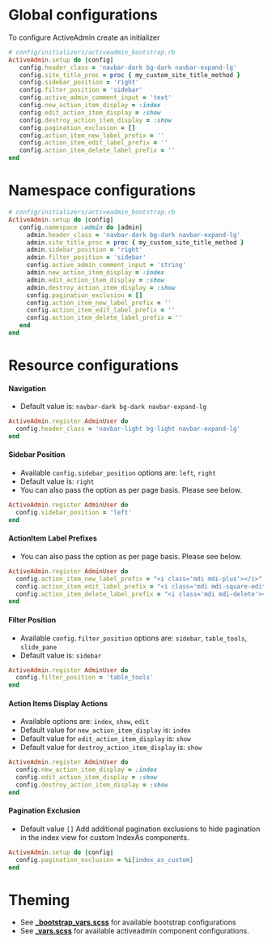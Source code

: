 # Global configurations
To configure ActiveAdmin create an initializer
```ruby
# config/initializers/activeadmin_bootstrap.rb
ActiveAdmin.setup do |config|
   config.header_class = 'navbar-dark bg-dark navbar-expand-lg'
   config.site_title_proc = proc { my_custom_site_title_method }
   config.sidebar_position = 'right'
   config.filter_position = 'sidebar'
   config.active_admin_comment_input = 'text'
   config.new_action_item_display = :index
   config.edit_action_item_display = :show
   config.destroy_action_item_display = :show
   config.pagination_exclusion = []
   config.action_item_new_label_prefix = ''
   config.action_item_edit_label_prefix = ''
   config.action_item_delete_label_prefix = ''
end
```

# Namespace configurations
```ruby
# config/initializers/activeadmin_bootstrap.rb
ActiveAdmin.setup do |config|
   config.namespace :admin do |admin|
     admin.header_class = 'navbar-dark bg-dark navbar-expand-lg'
     admin.site_title_proc = proc { my_custom_site_title_method }
     admin.sidebar_position = 'right'
     admin.filter_position = 'sidebar'
     config.active_admin_comment_input = 'string'
     admin.new_action_item_display = :index
     admin.edit_action_item_display = :show
     admin.destroy_action_item_display = :show
     config.pagination_exclusion = []
     config.action_item_new_label_prefix = ''
     config.action_item_edit_label_prefix = ''
     config.action_item_delete_label_prefix = ''
   end
end
```

# Resource configurations
#### Navigation
- Default value is: `navbar-dark bg-dark navbar-expand-lg`
```ruby
ActiveAdmin.register AdminUser do
  config.header_class = 'navbar-light bg-light navbar-expand-lg'
end
```

#### Sidebar Position
- Available `config.sidebar_position` options are: `left`, `right`
- Default value is: `right`
- You can also pass the option as per page basis. Please see below.
```ruby
ActiveAdmin.register AdminUser do
  config.sidebar_position = 'left'
end
```

#### ActionItem Label Prefixes
- You can also pass the option as per page basis. Please see below.
```ruby
ActiveAdmin.register AdminUser do
  config.action_item_new_label_prefix = "<i class='mdi mdi-plus'></i>"
  config.action_item_edit_label_prefix = "<i class='mdi mdi-square-edit-outline'></i>"
  config.action_item_delete_label_prefix = "<i class='mdi mdi-delete'></i>"
end
```

#### Filter Position
- Available `config.filter_position` options are: `sidebar`, `table_tools`, `slide_pane`
- Default value is: `sidebar`
```ruby
ActiveAdmin.register AdminUser do
  config.filter_position = 'table_tools'
end
```

#### Action Items Display Actions
- Available options are: `index`, `show`, `edit`
- Default value for `new_action_item_display` is: `index`
- Default value for `edit_action_item_display` is: `show`
- Default value for `destroy_action_item_display` is: `show`
```ruby
ActiveAdmin.register AdminUser do
  config.new_action_item_display = :index
  config.edit_action_item_display = :show
  config.destroy_action_item_display = :show
end
```

#### Pagination Exclusion
- Default value `[]`
Add additional pagination exclusions to hide pagination in the index view for custom IndexAs components.
```ruby
ActiveAdmin.setup do |config|
  config.pagination_exclusion = %i[index_as_custom]
end
```

# Theming
- See **[_bootstrap_vars.scss](../app/assets/stylesheets/activeadmin_bootstrap/meta/_bootstrap_vars.scss)** for available bootstrap configurations
- See **[_vars.scss](../app/assets/stylesheets/activeadmin_bootstrap/meta/_vars.scss)** for available activeadmin component configurations.